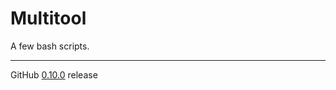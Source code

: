 # Multitool
A few bash scripts.

---

GitHub [0.10.0](https://github.com/StanleyProjects/Multitool/releases/tag/0.10.0) release
